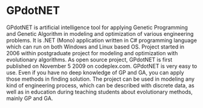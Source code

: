 GPdotNET
========

GPdotNET is artificial intelligence tool for applying Genetic Programming and Genetic Algorithm in modeling and optimization of various engineering problems. It is .NET (Mono) application written in C# programming language which can run on both Windows and Linux based OS. Project started in 2006 within postgraduate project for modeling and optimization with evolutionary algorithms. As open source project, GPdotNET is first published on November 5 2009 on codeplex.com. GPdotNET is very easy to use. Even if you have no deep knowledge of GP and GA, you can apply those methods in finding solution. The project can be used in modeling any kind of engineering process, which can be described with discrete data, as well as in education during teaching students about evolutionary methods, mainly GP and GA.